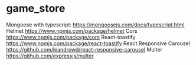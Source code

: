 # game_store

Mongoose with typescript: https://mongoosejs.com/docs/typescript.html
Helmet https://www.npmjs.com/package/helmet
Cors https://www.npmjs.com/package/cors
React-toastify https://www.npmjs.com/package/react-toastify
React Responsive Carousel https://github.com/leandrowd/react-responsive-carousel
Multer https://github.com/expressjs/multer
